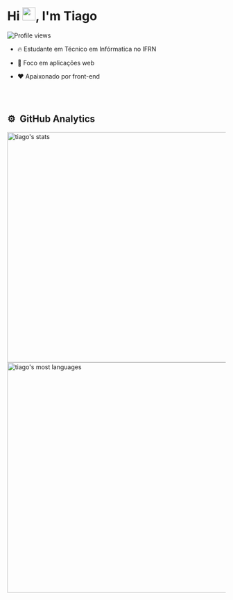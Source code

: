 <h1 align="left">Hi <img src="https://raw.githubusercontent.com/kaueMarques/kaueMarques/master/hi.gif" width="30px">, I'm Tiago</h1>
<p align="left"> <img src="https://komarev.com/ghpvc/?username=tiago-rodrigues1&color=yellow" alt="Profile views" /> </p>

- 🔥 Estudante em Técnico em Infórmatica no IFRN 

- 🔭 Foco em aplicações web

- ❤️ Apaixonado por front-end

<br><br>

## ⚙️ &nbsp;GitHub Analytics

<p align="left">
<img width="530em" src="https://github-readme-stats.vercel.app/api?username=tiago-rodrigues1&count_private=true&include_all_commits=false&show_icons=true&theme=dracula" alt="tiago's stats"/>
<img width="530em" src="https://github-readme-stats.vercel.app/api/top-langs/?username=tiago-rodrigues1&langs_count=10&layout=compact&theme=dracula" alt="tiago's most languages"/>
</p>
